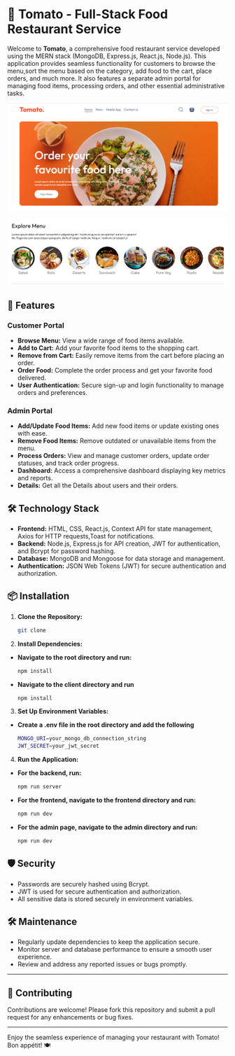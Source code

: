 # 🍅 Tomato - Full-Stack Food Restaurant Service

Welcome to **Tomato**, a comprehensive food restaurant service developed using the MERN stack (MongoDB, Express.js, React.js, Node.js). This application provides seamless functionality for customers to browse the menu,sort the menu based on the category, add food to the cart, place orders, and much more. It also features a separate admin portal for managing food items, processing orders, and other essential administrative tasks.

![alt text](UI_1.png)

![alt text](UI_2.png)

## 🚀 Features

### Customer Portal
- **Browse Menu:** View a wide range of food items available.
- **Add to Cart:** Add your favorite food items to the shopping cart.
- **Remove from Cart:** Easily remove items from the cart before placing an order.
- **Order Food:** Complete the order process and get your favorite food delivered.
- **User Authentication:** Secure sign-up and login functionality to manage orders and preferences.

### Admin Portal
- **Add/Update Food Items:** Add new food items or update existing ones with ease.
- **Remove Food Items:** Remove outdated or unavailable items from the menu.
- **Process Orders:** View and manage customer orders, update order statuses, and track order progress.
- **Dashboard:** Access a comprehensive dashboard displaying key metrics and reports.
- **Details:** Get all the Details about users and their orders.

## 🛠️ Technology Stack

- **Frontend:** HTML, CSS, React.js, Context API for state management, Axios for HTTP requests,Toast for notifications.
- **Backend:** Node.js, Express.js for API creation, JWT for authentication, and Bcrypt for password hashing.
- **Database:** MongoDB and Mongoose for data storage and management.
- **Authentication:** JSON Web Tokens (JWT) for secure authentication and authorization.

## 📦 Installation

1. **Clone the Repository:**
   ```bash
   git clone 

2. **Install Dependencies:**
- **Navigate to the root directory and run:**
  ```bash
  npm install
- **Navigate to the client directory and run**
  ```bash
  npm install

3. **Set Up Environment Variables:**
- **Create a .env file in the root directory and add the following**
  ```bash
  MONGO_URI=your_mongo_db_connection_string
  JWT_SECRET=your_jwt_secret

4. **Run the Application:**
- **For the backend, run:**
  ```bash
  npm run server

- **For the frontend, navigate to the frontend directory and run:**
  ```bash
  npm run dev

- **For the admin page, navigate to the admin directory and run:**
  ```bash
  npm run dev


## 🛡️ Security
- Passwords are securely hashed using Bcrypt.
- JWT is used for secure authentication and authorization.
- All sensitive data is stored securely in environment variables.

## 🛠️ Maintenance
- Regularly update dependencies to keep the application secure.
- Monitor server and database performance to ensure a smooth user experience.
- Review and address any reported issues or bugs promptly.

<hr>

## 🤝 Contributing
Contributions are welcome! Please fork this repository and submit a pull request for any enhancements or bug fixes.



<hr>

Enjoy the seamless experience of managing your restaurant with Tomato! Bon appétit! 🍽️
